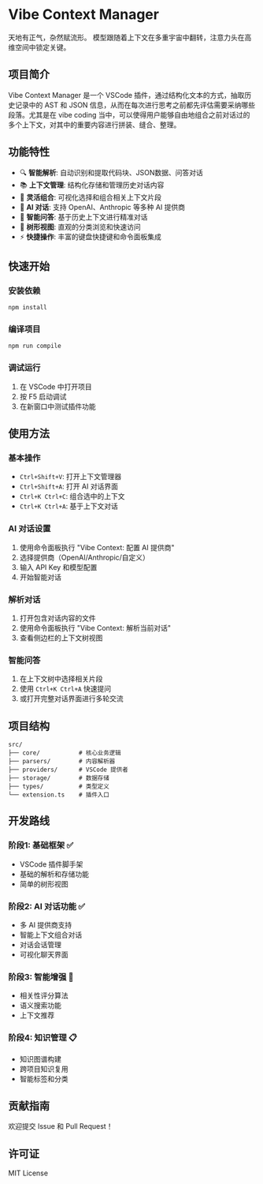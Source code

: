 # Vibe Context Manager

天地有正气，杂然赋流形。
模型跟随着上下文在多重宇宙中翻转，注意力头在高维空间中锁定关键。

## 项目简介

Vibe Context Manager 是一个 VSCode 插件，通过结构化文本的方式，抽取历史记录中的 AST 和 JSON 信息，从而在每次进行思考之前都先评估需要采纳哪些段落。尤其是在 vibe coding 当中，可以使得用户能够自由地组合之前对话过的多个上下文，对其中的重要内容进行拼装、缝合、整理。

## 功能特性

- 🔍 **智能解析**: 自动识别和提取代码块、JSON数据、问答对话
- 📚 **上下文管理**: 结构化存储和管理历史对话内容
- 🧩 **灵活组合**: 可视化选择和组合相关上下文片段
- 🤖 **AI 对话**: 支持 OpenAI、Anthropic 等多种 AI 提供商
- 💬 **智能问答**: 基于历史上下文进行精准对话
- 🌲 **树形视图**: 直观的分类浏览和快速访问
- ⚡ **快捷操作**: 丰富的键盘快捷键和命令面板集成

## 快速开始

### 安装依赖
```bash
npm install
```

### 编译项目
```bash
npm run compile
```

### 调试运行
1. 在 VSCode 中打开项目
2. 按 F5 启动调试
3. 在新窗口中测试插件功能

## 使用方法

### 基本操作
- `Ctrl+Shift+V`: 打开上下文管理器
- `Ctrl+Shift+A`: 打开 AI 对话界面
- `Ctrl+K Ctrl+C`: 组合选中的上下文
- `Ctrl+K Ctrl+A`: 基于上下文对话

### AI 对话设置
1. 使用命令面板执行 "Vibe Context: 配置 AI 提供商"
2. 选择提供商（OpenAI/Anthropic/自定义）
3. 输入 API Key 和模型配置
4. 开始智能对话

### 解析对话
1. 打开包含对话内容的文件
2. 使用命令面板执行 "Vibe Context: 解析当前对话"
3. 查看侧边栏的上下文树视图

### 智能问答
1. 在上下文树中选择相关片段
2. 使用 `Ctrl+K Ctrl+A` 快速提问
3. 或打开完整对话界面进行多轮交流

## 项目结构

```
src/
├── core/           # 核心业务逻辑
├── parsers/        # 内容解析器
├── providers/      # VSCode 提供者
├── storage/        # 数据存储
├── types/          # 类型定义
└── extension.ts    # 插件入口
```

## 开发路线

### 阶段1: 基础框架 ✅
- VSCode 插件脚手架
- 基础的解析和存储功能
- 简单的树形视图

### 阶段2: AI 对话功能 ✅
- 多 AI 提供商支持
- 智能上下文组合对话
- 对话会话管理
- 可视化聊天界面

### 阶段3: 智能增强 🚧
- 相关性评分算法
- 语义搜索功能
- 上下文推荐

### 阶段4: 知识管理 📋
- 知识图谱构建
- 跨项目知识复用
- 智能标签和分类

## 贡献指南

欢迎提交 Issue 和 Pull Request！

## 许可证

MIT License